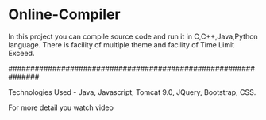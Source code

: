 # Online-Compiler

In this project you can compile source code and run it in C,C++,Java,Python language.
There is facility of multiple theme and facility of Time Limit Exceed.

###############################################################

Technologies Used  - Java, Javascript, Tomcat 9.0, JQuery, Bootstrap, CSS.

For more detail you watch video



